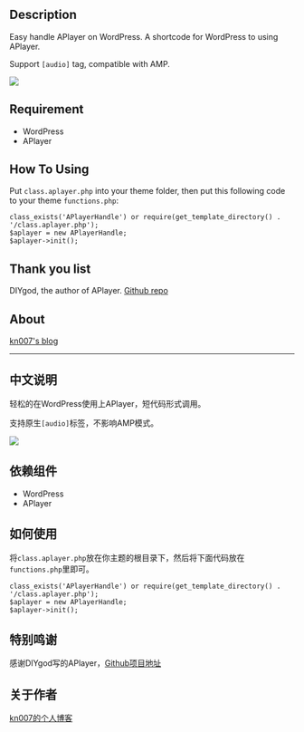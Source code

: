## Description
Easy handle APlayer on WordPress. A shortcode for WordPress to using APlayer.

Support `[audio]` tag, compatible with AMP.

<a href="https://github.com/kn007/APlayerHandle/blob/master/LICENSE"><img src="https://img.shields.io/badge/license-MIT-green.svg?style=flat"></a>

## Requirement

* WordPress
* APlayer

## How To Using

Put `class.aplayer.php` into your theme folder, then put this following code to your theme `functions.php`:
```
class_exists('APlayerHandle') or require(get_template_directory() . '/class.aplayer.php');
$aplayer = new APlayerHandle;
$aplayer->init();
```


## Thank you list

DIYgod, the author of APlayer. [Github repo](https://github.com/MoePlayer/APlayer)

## About

[kn007's blog](https://kn007.net) 

***

## 中文说明
轻松的在WordPress使用上APlayer，短代码形式调用。

支持原生`[audio]`标签，不影响AMP模式。

<a href="https://github.com/kn007/APlayerHandle/blob/master/LICENSE"><img src="https://img.shields.io/badge/license-MIT-green.svg?style=flat"></a>

## 依赖组件

* WordPress
* APlayer

## 如何使用

将`class.aplayer.php`放在你主题的根目录下，然后将下面代码放在`functions.php`里即可。
```
class_exists('APlayerHandle') or require(get_template_directory() . '/class.aplayer.php');
$aplayer = new APlayerHandle;
$aplayer->init();
```

## 特别鸣谢

感谢DIYgod写的APlayer，[Github项目地址](https://github.com/MoePlayer/APlayer)

## 关于作者

[kn007的个人博客](https://kn007.net) 
